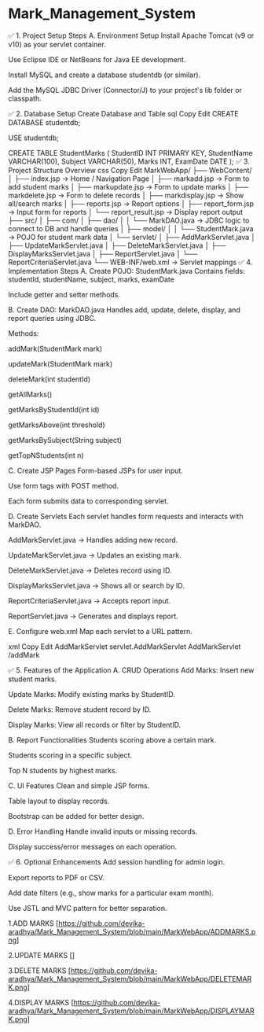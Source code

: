 # Mark_Management_System



✅ 1. Project Setup Steps
A. Environment Setup
Install Apache Tomcat (v9 or v10) as your servlet container.

Use Eclipse IDE or NetBeans for Java EE development.

Install MySQL and create a database studentdb (or similar).

Add the MySQL JDBC Driver (Connector/J) to your project's lib folder or classpath.

✅ 2. Database Setup
Create Database and Table
sql
Copy
Edit
CREATE DATABASE studentdb;

USE studentdb;

CREATE TABLE StudentMarks (
    StudentID INT PRIMARY KEY,
    StudentName VARCHAR(100),
    Subject VARCHAR(50),
    Marks INT,
    ExamDate DATE
);
✅ 3. Project Structure Overview
css
Copy
Edit
MarkWebApp/
├── WebContent/
│   ├── index.jsp                → Home / Navigation Page
│   ├── markadd.jsp              → Form to add student marks
│   ├── markupdate.jsp           → Form to update marks
│   ├── markdelete.jsp           → Form to delete records
│   ├── markdisplay.jsp          → Show all/search marks
│   ├── reports.jsp              → Report options
│   ├── report_form.jsp          → Input form for reports
│   └── report_result.jsp        → Display report output
├── src/
│   ├── com/
│   ├── dao/
│   │   └── MarkDAO.java         → JDBC logic to connect to DB and handle queries
│   ├── model/
│   │   └── StudentMark.java     → POJO for student mark data
│   └── servlet/
│       ├── AddMarkServlet.java
│       ├── UpdateMarkServlet.java
│       ├── DeleteMarkServlet.java
│       ├── DisplayMarksServlet.java
│       ├── ReportServlet.java
│       └── ReportCriteriaServlet.java
└── WEB-INF/web.xml              → Servlet mappings
✅ 4. Implementation Steps
A. Create POJO: StudentMark.java
Contains fields: studentId, studentName, subject, marks, examDate

Include getter and setter methods.

B. Create DAO: MarkDAO.java
Handles add, update, delete, display, and report queries using JDBC.

Methods:

addMark(StudentMark mark)

updateMark(StudentMark mark)

deleteMark(int studentId)

getAllMarks()

getMarksByStudentId(int id)

getMarksAbove(int threshold)

getMarksBySubject(String subject)

getTopNStudents(int n)

C. Create JSP Pages
Form-based JSPs for user input.

Use form tags with POST method.

Each form submits data to corresponding servlet.

D. Create Servlets
Each servlet handles form requests and interacts with MarkDAO.

AddMarkServlet.java → Handles adding new record.

UpdateMarkServlet.java → Updates an existing mark.

DeleteMarkServlet.java → Deletes record using ID.

DisplayMarksServlet.java → Shows all or search by ID.

ReportCriteriaServlet.java → Accepts report input.

ReportServlet.java → Generates and displays report.

E. Configure web.xml
Map each servlet to a URL pattern.

xml
Copy
Edit
<servlet>
    <servlet-name>AddMarkServlet</servlet-name>
    <servlet-class>servlet.AddMarkServlet</servlet-class>
</servlet>
<servlet-mapping>
    <servlet-name>AddMarkServlet</servlet-name>
    <url-pattern>/addMark</url-pattern>
</servlet-mapping>
<!-- Repeat for other servlets -->
✅ 5. Features of the Application
A. CRUD Operations
Add Marks: Insert new student marks.

Update Marks: Modify existing marks by StudentID.

Delete Marks: Remove student record by ID.

Display Marks: View all records or filter by StudentID.

B. Report Functionalities
Students scoring above a certain mark.

Students scoring in a specific subject.

Top N students by highest marks.

C. UI Features
Clean and simple JSP forms.

Table layout to display records.

Bootstrap can be added for better design.

D. Error Handling
Handle invalid inputs or missing records.

Display success/error messages on each operation.

✅ 6. Optional Enhancements
Add session handling for admin login.

Export reports to PDF or CSV.

Add date filters (e.g., show marks for a particular exam month).

Use JSTL and MVC pattern for better separation.


1.ADD MARKS 
[https://github.com/devika-aradhya/Mark_Management_System/blob/main/MarkWebApp/ADDMARKS.png]




2.UPDATE MARKS
[]



3.DELETE MARKS
[https://github.com/devika-aradhya/Mark_Management_System/blob/main/MarkWebApp/DELETEMARK.png]



4.DISPLAY MARKS
[https://github.com/devika-aradhya/Mark_Management_System/blob/main/MarkWebApp/DISPLAYMARK.png]
